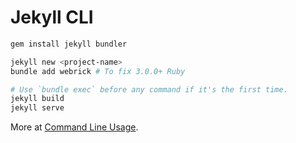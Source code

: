 # Jekyll CLI

```bash
gem install jekyll bundler
```

```bash
jekyll new <project-name>
bundle add webrick # To fix 3.0.0+ Ruby
```

```bash
# Use `bundle exec` before any command if it's the first time.
jekyll build
jekyll serve
```

More at [Command Line Usage](https://jekyllrb.com/docs/usage/).

